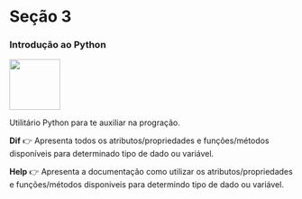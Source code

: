 # Seção 3

### Introdução ao Python 
<img height="90em" src="https://cdn.jsdelivr.net/gh/devicons/devicon/icons/python/python-original-wordmark.svg" />
          
Utilitário Python para te auxiliar na progração.

**Dif** 👉  Apresenta todos os atributos/propriedades  e funções/métodos disponíveis para determinado
tipo de dado ou variável.

**Help** 👉  Apresenta a documentação como utilizar os atributos/propriedades e funções/métodos disponiveis
para determindo tipo de dado ou variável.
